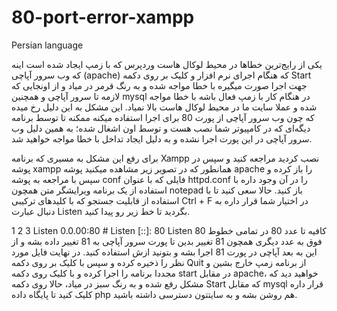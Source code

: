 # 80-port-error-xampp

Persian language

یکی از رایج‌ترین خطاها در محیط لوکال هاست وردپرس که با زمپ ایجاد شده است اینه که وب سرور آپاچی (apache) که هنگام اجرای نرم افزار و کلیک بر روی دکمه Start جهت اجرا صورت میگیره با خطا مواجه شده و به رنگ قرمر در میاد و از اونجایی که لازمه تا سرور آپاچی و همچنین mysql در هنگام کار با زمپ فعال باشه با خطا مواجه شده و عملا سایت ما در محیط لوکال هاست بالا نمیاد. این مشکل به این دلیل رخ میده که چون وب سرور آپاچی از پورت 80 برای اجرا استفاده میکنه ممکنه تا توسط برنامه دیگه‌ای که در کامپیوتر شما نصب هست و توسط اون اشغال شده؛ به همین دلیل وب سرور آپاچی در این پورت اجرا نشده و به دلیل ایجاد تداخل با خطا مواجه خواهید شد.

برای رفع این مشکل به مسیری که برنامه Xampp نصب کردید مراجعه کنید و سپس در پوشه xampp همانطور که در تصویر زیر مشاهده میکنید پوشه apache را باز کرده و سپس با مراجعه به پوشه conf فایلی که با عنوان httpd.conf را در آن وجود داره با استفاده از یک برنامه ویرایشگر متن همچون notepad باز کنید. حالا سعی کنید تا با استفاده از قابلیت جستجو که با کلیدهای ترکیبی Ctrl + F در اختیار شما قرار داره به دنبال عبارت Listen بگردید تا خط زیر رو پیدا کنید.

1
2
3
Listen 0.0.00:80 #
Listen [::]: 80
Listen 80
کافیه تا عدد 80 در تمامی خطوط فوق به عدد دیگری همچون 81 تغییر بدین تا پورت سرور آپاچی به 81 تغییر داده بشه و از این به بعد آپاچی در پورت 81 اجرا بشه و بتونید ازش استفاده کنید. در نهایت فایل مورد نظر را ذخیره کرده و سپس با کلیک بر روی دکمه Quit از برنامه زمپ خارج بشین و مجددا برنامه را اجرا کرده و با کلیک روی دکمه start در مقابل apache، خواهید دید که مشکل رفع شده و به رنگ سبز در میاد، حالا روی دکمه Start که مقابل mysql قرار داره کلیک کنید تا پایگاه داده php هم روشن بشه و به سایتتون دسترسی داشته باشید.
